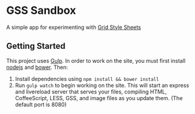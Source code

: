GSS Sandbox
========================

A simple app for experimenting with [Grid Style Sheets]


Getting Started
---------------

This project uses [Gulp]. In order to work on the site, you must first install
[nodejs] and [bower]. Then:

1. Install dependencies using `npm install && bower install`
2. Run `gulp watch` to begin working on the site. This will start an express and livereload server that serves your files, compiling HTML, CoffeeScript, LESS, GSS, and image files as you update them. (The default port is 8080)


[Gulp]: http://gulpjs.com
[nodejs]: http://nodejs.org
[bower]: http://bower.io
[Grid Style Sheets]: http://gridstylesheets.org

